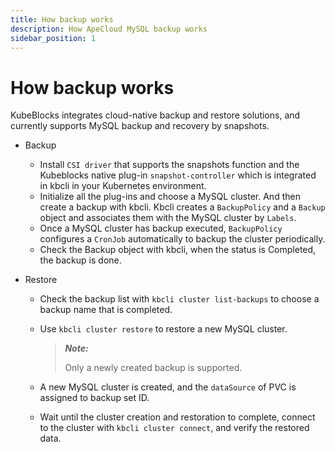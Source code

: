 ```yaml
---
title: How backup works
description: How ApeCloud MySQL backup works
sidebar_position: 1
---
```


# How backup works
KubeBlocks integrates cloud-native backup and restore solutions, and currently supports MySQL backup and recovery by snapshots.
- Backup 
  - Install `CSI driver` that supports the snapshots function and the Kubeblocks native plug-in `snapshot-controller` which is integrated in kbcli in your Kubernetes environment.
  - Initialize all the plug-ins and choose a MySQL cluster. And then create a backup with kbcli. Kbcli creates a `BackupPolicy` and a `Backup` object and associates them with the MySQL cluster by `Labels`.
  - Once a MySQL cluster has backup executed, `BackupPolicy` configures a `CronJob` automatically to  backup the cluster periodically. 
  - Check the Backup object with kbcli, when the status is Completed, the backup is done.

- Restore
  - Check the backup list with `kbcli cluster list-backups` to choose a backup name that is completed.
  - Use `kbcli cluster restore` to restore a new MySQL cluster. 

     > ***Note:***
     > 
     > Only a newly created backup is supported. 
  - A new MySQL cluster is created, and the `dataSource` of  PVC is assigned to backup set ID.
  - Wait until the cluster creation and restoration to complete, connect to the cluster with `kbcli cluster connect`, and verify the restored data.